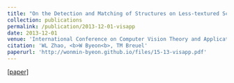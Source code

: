 ```yaml
---
title: "On the Detection and Matching of Structures on Less-textured Scenes"
collection: publications
permalink: /publication/2013-12-01-visapp
date: 2013-12-01
venue: 'International Conference on Computer Vision Theory and Applications (VISAPP)'
citation: 'WL Zhao, <b>W Byeon<b>, TM Breuel'
paperurl: 'http://wonmin-byeon.github.io/files/15-13-visapp.pdf'
---
```

[[paper]](http://wonmin-byeon.github.io/files/15-13-visapp.pdf)
